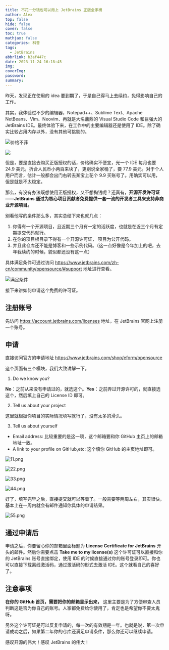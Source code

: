 ```yaml
---
title: 不花一分钱也可以用上 JetBrains 正版全家桶
author: Alex
top: false
hide: false
cover: false
toc: true
mathjax: false
categories: 科普
tags:
  - JetBrains
abbrlink: b3af447c
date: 2023-11-24 16:18:45
img:
coverImg:
password:
summary:
---
```


昨天，发现正在使用的 idea 要到期了，于是自己得马上去续约，免得影响自己的工作。

其实，我体验过不少的编辑器，Notepad++、Sublime Text、Apache NetBeans、Vim、Neovim、再就是大名鼎鼎的 Visual Studio Code 和巨强大的 JetBrains IDE。最终体验下来，在工作中的主要编辑器还是使用了 IDE。除了确实比较占用内存以外，没有其他可挑剔的。

![价格不菲](https://upload-images.jianshu.io/upload_images/14623749-dcae6b5c4b3eafc8.png?imageMogr2/auto-orient/strip%7CimageView2/2/w/1240)

![](https://img-blog.csdnimg.cn/img_convert/db879ed091daa570863771c473f61c70.png)

但是，要是直接去购买正版授权的话，价格确实不便宜，光一个 IDE 每月也要 24.9 美元，折合人民币小两百来块了，更别说全家桶了，要 77.9 美元。对于个人用户而言，估计一般都会出门右转去某宝上花个 9.9 买账号了。用确实可以用，但是就是不太稳定。

那么，有没有办法既想使用正版授权，又不想掏钱呢？还真有，**开源开发许可证——JetBrains 通过为核心项目贡献者免费提供一套一流的开发者工具来支持非商业开源项目。**

别看他写的条件那么多，其实总结下来也就几点：

1.  你得有一个开源项目，且近期三个月有一定的活跃度，也就是在近三个月有定期提交代码就行。
2. 在你的项目根目录下得有一个开源许可证，  项目为公开代码。
3. 并且此仓库还不能是博客和一些示例代码。（这一点好像是今年加上的吧，去年我续约的时候，貌似都还没有这一点）

具体满足条件可通过访问 https://www.jetbrains.com/zh-cn/community/opensource/#support 地址进行查看。

![满足条件](https://upload-images.jianshu.io/upload_images/14623749-eff4930bcc518842.png?imageMogr2/auto-orient/strip%7CimageView2/2/w/1240)

接下来讲如何申请这个免费的许可证。

## 注册账号

先访问 https://account.jetbrains.com/licenses 地址，在 JetBrains 官网上注册一个账号。

## 申请

直接访问官方的申请地址 https://www.jetbrains.com/shop/eform/opensource

这个页面有三个模块，我们大致讲解一下。

1.  Do we know you?

**No**：之前从来没有申请过的，就选这个。**Yes**：之前弄过开源许可的，就直接选这个，然后填上自己的 License ID 即可。

2. Tell us about your project

这里就根据你项目的实际情况填写就行了，没有太多的滑头。

3. Tell us about yourself

- Email address: 比较重要的是这一项，这个邮箱要和你 GitHub 主页上的邮箱地址一致。
- A link to your profile on GitHub,etc: 这个填你 GitHub 的主页地址即可。

![11.png](https://upload-images.jianshu.io/upload_images/14623749-ebea11272aecf962.png?imageMogr2/auto-orient/strip%7CimageView2/2/w/1240)

![22.png](https://upload-images.jianshu.io/upload_images/14623749-fb0937c35ce4e7aa.png?imageMogr2/auto-orient/strip%7CimageView2/2/w/1240)

![33.png](https://upload-images.jianshu.io/upload_images/14623749-7330fa398a713aa3.png?imageMogr2/auto-orient/strip%7CimageView2/2/w/1240)

![44.png](https://upload-images.jianshu.io/upload_images/14623749-4bf839e7eda63932.png?imageMogr2/auto-orient/strip%7CimageView2/2/w/1240)

好了，填写完毕之后，直接提交就可以等着了。一般需要等两周左右，其实很快，基本上在一周内就会有邮件通知你具体的申请结果。

![55.png](https://upload-images.jianshu.io/upload_images/14623749-7b6bb5cd1b97bf7c.png?imageMogr2/auto-orient/strip%7CimageView2/2/w/1240)

## 通过申请后

申请之后，你要留心你的邮箱里面标题为 **License Certificate for JetBrains** 开头的邮件。然后你需要点击 **Take me to my license(s)** 这个许可证可以直接和你的 JetBrains 账号直接绑定，使用 IDE 的时候直接通过你的账号登录即可。你也可以直接下载离线激活码，通过激活码的形式去激活 IDE。这个就看自己的喜好了。

## 注意事项

**在你的 GitHub 首页，需要把你的邮箱显示出来，** 这里主要是为了方便审查人员判断这是否为你自己的账号。人家都免费给你使用了，肯定也是希望你不要太鬼呀。

另外这个许可证是可以反复申请的，每一次的有效期是一年。也就是说，第一次申请成功之后，如果第二年你的仓库还满足申请条件，那么你还可以继续申请。

感叹开源的伟大！感叹 JetBrains 的伟大！